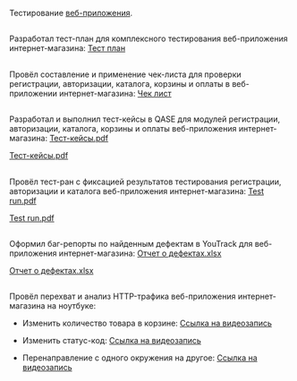 Тестирование [веб-приложения](https://qa.demoshopping.ru/).
##

Разработал тест-план для комплексного тестирования веб-приложения интернет-магазина: [Тест план](https://docs.google.com/spreadsheets/d/1AirK8DwknPFYNT64nKCBQu29HiJkPuG0tQz0agT4JN0/edit?gid=0#gid=0)
##

Провёл составление и применение чек-листа для проверки регистрации, авторизации, каталога, корзины и оплаты в веб-приложении интернет-магазина: [Чек лист](https://docs.google.com/spreadsheets/d/1b7HudCtP6gWDxg3OTN17qE2tcj5iKedb9nNoCqhRQto/edit?gid=0#gid=0)
##

Разработал и выполнил тест-кейсы в QASE для модулей регистрации, авторизации, каталога, корзины и оплаты веб-приложения интернет-магазина:
[Тест-кейсы.pdf](https://github.com/user-attachments/files/20301747/G10-2025-05-19.pdf)

[Тест-кейсы.pdf](https://github.com/user-attachments/files/20012150/G10-2025-05-02.-.pdf)
##

Провёл тест-ран с фиксацией результатов тестирования регистрации, авторизации и каталога веб-приложения интернет-магазина: 
[Test run.pdf](https://github.com/user-attachments/files/20431755/G10-Test%2Brun%2B2025_05_25.pdf)

[Test run.pdf](https://github.com/user-attachments/files/20047747/G10-Test%2Brun%2B2025_05_05.pdf) 
##

Оформил баг-репорты по найденным дефектам в YouTrack для веб-приложения интернет-магазина: 
[Отчет о дефектах.xlsx](https://github.com/user-attachments/files/20431751/Issues.3.xlsx)

[Отчет о дефектах.xlsx](https://github.com/user-attachments/files/20069080/Issues.2.xlsx)
##

Провёл перехват и анализ HTTP-трафика веб-приложения интернет-магазина на ноутбуке:

- Изменить количество товара в корзине:
[Ссылка на видеозапись](https://github.com/user-attachments/assets/4c7c329f-9ffd-4ab7-9d6c-84a0f9c1a7c1)

- Изменить статус-код:
[Ссылка на видеозапись](https://github.com/user-attachments/assets/42af6877-d57e-4b39-8dfe-021f33c399a0)

- Перенаправление с одного окружения на другое:
[Ссылка на видеозапись](https://github.com/user-attachments/assets/e4745662-5b6a-4c45-8c23-5d29b5e23c9c)
